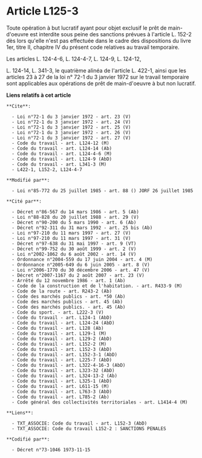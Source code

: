 # Article L125-3

Toute opération à but lucratif ayant pour objet exclusif le prêt de main-d'oeuvre est interdite sous peine des sanctions
prévues à l'article L. 152-2 dès lors qu'elle n'est pas effectuée dans le cadre des dispositions du livre 1er, titre II,
chapitre IV du présent code relatives au travail temporaire.

Les articles L. 124-4-6, L. 124-4-7, L. 124-9, L. 124-12,

L. 124-14, L. 341-3, le quatrième alinéa de l'article L. 422-1, ainsi que les articles 23 à 27 de la loi n° 72-1 du 3 janvier
1972 sur le travail temporaire sont applicables aux opérations de prêt de main-d'oeuvre à but non lucratif.

**Liens relatifs à cet article**

	**Cite**:

	  - Loi n°72-1 du 3 janvier 1972 - art. 23 (V)
	  - Loi n°72-1 du 3 janvier 1972 - art. 24 (V)
	  - Loi n°72-1 du 3 janvier 1972 - art. 25 (V)
	  - Loi n°72-1 du 3 janvier 1972 - art. 26 (V)
	  - Loi n°72-1 du 3 janvier 1972 - art. 27 (V)
	  - Code du travail - art. L124-12 (M)
	  - Code du travail - art. L124-14 (Ab)
	  - Code du travail - art. L124-4-6 (M)
	  - Code du travail - art. L124-9 (AbD)
	  - Code du travail - art. L341-3 (M)
	  - L422-1, L152-2, L124-4-7

	**Modifié par**:

	  - Loi n°85-772 du 25 juillet 1985 - art. 88 () JORF 26 juillet 1985

	**Cité par**:

	  - Décret n°86-567 du 14 mars 1986 - art. 5 (Ab)
	  - Loi n°88-828 du 20 juillet 1988 - art. 29 (V)
	  - Décret n°90-200 du 5 mars 1990 - art. 6 (Ab)
	  - Décret n°92-311 du 31 mars 1992 - art. 25 bis (Ab)
	  - Loi n°97-210 du 11 mars 1997 - art. 27 (V)
	  - Loi n°97-210 du 11 mars 1997 - art. 31 (V)
	  - Décret n°97-638 du 31 mai 1997 - art. 9 (VT)
	  - Décret n°99-752 du 30 août 1999 - art. 2 (V)
	  - Loi n°2002-1062 du 6 août 2002 - art. 14 (V)
	  - Ordonnance n°2004-559 du 17 juin 2004 - art. 4 (M)
	  - Ordonnance n°2005-649 du 6 juin 2005 - art. 8 (V)
	  - Loi n°2006-1770 du 30 décembre 2006 - art. 47 (V)
	  - Décret n°2007-1167 du 2 août 2007 - art. 23 (V)
	  - Arrêté du 12 novembre 1986 - art. 1 (Ab)
	  - Code de la construction et de l'habitation. - art. R433-9 (M)
	  - Code de la route - art. R243-2 (Ab)
	  - Code des marchés publics - art. *50 (Ab)
	  - Code des marchés publics - art. 45 (Ab)
	  - Code des marchés publics. - art. 45 (Ab)
	  - Code du sport. - art. L222-3 (V)
	  - Code du travail - art. L124-1 (AbD)
	  - Code du travail - art. L124-24 (AbD)
	  - Code du travail - art. L128 (Ab)
	  - Code du travail - art. L129-1 (M)
	  - Code du travail - art. L129-2 (AbD)
	  - Code du travail - art. L152-2 (M)
	  - Code du travail - art. L152-3 (AbD)
	  - Code du travail - art. L152-3-1 (AbD)
	  - Code du travail - art. L225-7 (AbD)
	  - Code du travail - art. L322-4-16-3 (AbD)
	  - Code du travail - art. L323-32 (AbD)
	  - Code du travail - art. L324-13-2 (Ab)
	  - Code du travail - art. L325-1 (AbD)
	  - Code du travail - art. L611-15 (M)
	  - Code du travail - art. L763-3 (AbD)
	  - Code du travail - art. L785-2 (Ab)
	  - Code général des collectivités territoriales - art. L1414-4 (M)

	**Liens**:

	  - TXT_ASSOCIE: Code du travail - art. L152-3 (AbD)
	  - TXT_ASSOCIE: Code du travail L152-2 : SANCTIONS PENALES

	**Codifié par**:

	  - Décret n°73-1046 1973-11-15
